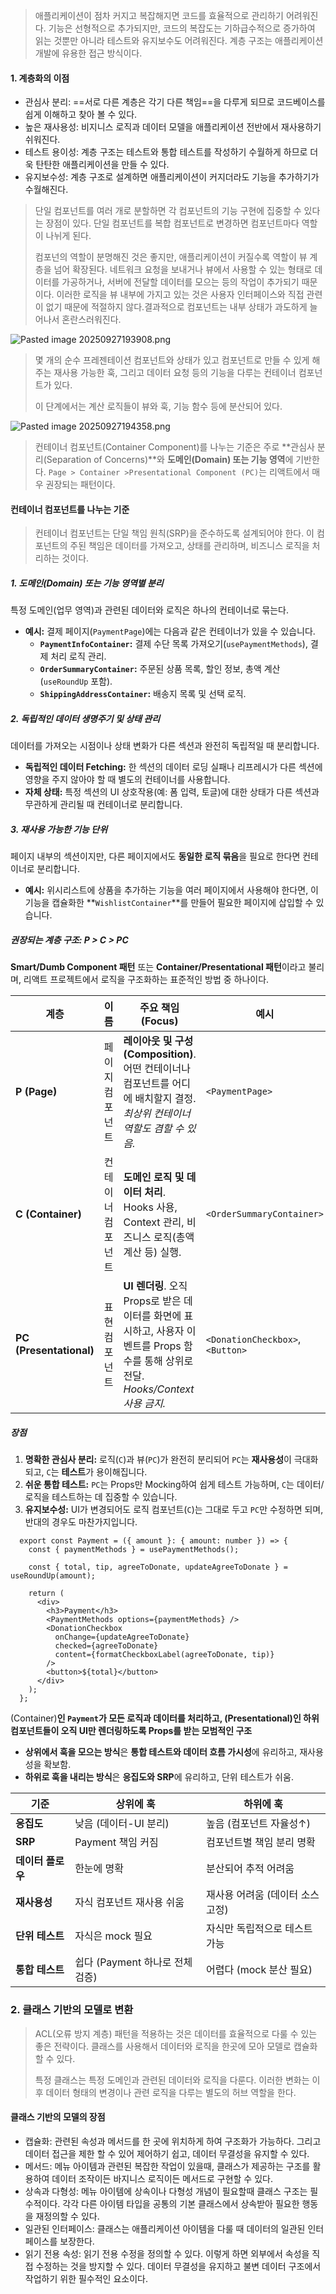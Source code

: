> 애플리케이션이 점차 커지고 복잡해지면 코드를 효율적으로 관리하기 어려워진다.
> 기능은 선형적으로 추가되지만, 코드의 복잡도는 기하급수적으로 증가하여 읽는 것뿐만 아니라 테스트와 유지보수도 어려워진다. 계층 구조는 애플리케이션 개발에 유용한 접근 방식이다.

#### 1. 계층화의 이점

- 관심사 분리: ==서로 다른 계층은 각기 다른 책임==을 다루게 되므로 코드베이스를 쉽게 이해하고 찾아 볼 수 있다.
- 높은 재사용성: 비지니스 로직과 데이터 모델을 애플리케이션 전반에서 재사용하기 쉬워진다.
- 테스트 용이성: 계층 구조는 테스트와 통합 테스트를 작성하기 수월하게 하므로 더욱 탄탄한 애플리케이션을 만들 수 있다.
- 유지보수성: 계층 구조로 설계하면 애플리케이션이 커지더라도 기능을 추가하기가 수월해진다.

> 단일 컴포넌트를 여러 개로 분할하면 각 컴포넌트의 기능 구현에 집중할 수 있다는 장점이 있다.
> 단일 컴포넌트를 복합 컴포넌트로 변경하면 컴포넌트마다 역할이 나뉘게 된다.
> 
> 컴포넌의 역할이 분명해진 것은 좋지만, 애플리케이션이 커질수록 역할이 뷰 계층을 넘어 확장된다.
> 네트워크 요청을 보내거나 뷰에서 사용할 수 있는 형태로 데이터를 가공하거나, 서버에 전달할 데이터를 모으는 등의 작업이 추가되기 때문이다. 이러한 로직을 뷰 내부에 가지고 있는 것은 사용자 인터페이스와 직접 관련이 없기 때문에 적절하지 않다.결과적으로 컴포넌트는 내부 상태가 과도하게 늘어나서 혼란스러워진다.


![Pasted image 20250927193908.png](../../img/Pasted%20image%2020250927193908.png)

>몇 개의 순수 프레젠테이션 컴포넌트와 상태가 있고 컴포넌트로 만들 수 있게 해주는 재사용 가능한 훅, 그리고 데이터 요청 등의 기능을 다루는 컨테이너 컴포넌트가 있다.
>
>이 단계에서는 계산 로직들이 뷰와 훅, 기능 함수 등에 분산되어 있다.

![Pasted image 20250927194358.png](../../img/Pasted%20image%2020250927194358.png)

> 컨테이너 컴포넌트(Container Component)를 나누는 기준은 주로 **관심사 분리(Separation of Concerns)**와 **도메인(Domain) 또는 기능 영역**에 기반한다.  `Page > Container >Presentational Component (PC)`는 리액트에서 매우 권장되는 패턴이다.

#### 컨테이너 컴포넌트를 나누는 기준

> 컨테이너 컴포넌트는 단일 책임 원칙(SRP)을 준수하도록 설계되어야 한다. 이 컴포넌트의 주된 책임은 데이터를 가져오고, 상태를 관리하며, 비즈니스 로직을 처리하는 것이다.

 ##### 1. 도메인(Domain) 또는 기능 영역별 분리

 특정 도메인(업무 영역)과 관련된 데이터와 로직은 하나의 컨테이너로 묶는다.
  
- **예시:** 결제 페이지(`PaymentPage`)에는 다음과 같은 컨테이너가 있을 수 있습니다.
    - **`PaymentInfoContainer`:** 결제 수단 목록 가져오기(`usePaymentMethods`), 결제 처리 로직 관리.
    - **`OrderSummaryContainer`:** 주문된 상품 목록, 할인 정보, 총액 계산(`useRoundUp` 포함).
    - **`ShippingAddressContainer`:** 배송지 목록 및 선택 로직.

##### 2. 독립적인 데이터 생명주기 및 상태 관리

데이터를 가져오는 시점이나 상태 변화가 다른 섹션과 완전히 독립적일 때 분리합니다.

- **독립적인 데이터 Fetching:** 한 섹션의 데이터 로딩 실패나 리프레시가 다른 섹션에 영향을 주지 않아야 할 때 별도의 컨테이너를 사용합니다.
- **자체 상태:** 특정 섹션의 UI 상호작용(예: 폼 입력, 토글)에 대한 상태가 다른 섹션과 무관하게 관리될 때 컨테이너로 분리합니다.

##### 3. 재사용 가능한 기능 단위

페이지 내부의 섹션이지만, 다른 페이지에서도 **동일한 로직 묶음**을 필요로 한다면 컨테이너로 분리합니다.
- **예시:** 위시리스트에 상품을 추가하는 기능을 여러 페이지에서 사용해야 한다면, 이 기능을 캡슐화한 **`WishlistContainer`**를 만들어 필요한 페이지에 삽입할 수 있습니다.

##### 권장되는 계층 구조: P > C > PC

 **Smart/Dumb Component 패턴** 또는 **Container/Presentational 패턴**이라고 불리며, 리액트 프로젝트에서 로직을 구조화하는 표준적인 방법 중 하나이다.

| 계층                      | 이름        | 주요 책임 (Focus)                                                                                | 예시                               |
| ----------------------- | --------- | -------------------------------------------------------------------------------------------- | -------------------------------- |
| **P (Page)**            | 페이지 컴포넌트  | **레이아웃 및 구성(Composition)**. 어떤 컨테이너나 컴포넌트를 어디에 배치할지 결정. _최상위 컨테이너 역할도 겸할 수 있음._              | `<PaymentPage>`                  |
| **C (Container)**       | 컨테이너 컴포넌트 | **도메인 로직 및 데이터 처리**. Hooks 사용, Context 관리, 비즈니스 로직(총액 계산 등) 실행.                              | `<OrderSummaryContainer>`        |
| **PC (Presentational)** | 표현 컴포넌트   | **UI 렌더링**. 오직 Props로 받은 데이터를 화면에 표시하고, 사용자 이벤트를 Props 함수를 통해 상위로 전달. _Hooks/Context 사용 금지._ | `<DonationCheckbox>`, `<Button>` |

 ##### 장점
 
1. **명확한 관심사 분리:** 로직(`C`)과 뷰(`PC`)가 완전히 분리되어 `PC`는 **재사용성**이 극대화되고, `C`는 **테스트**가 용이해집니다.
2. **쉬운 통합 테스트:** `PC`는 Props만 Mocking하여 쉽게 테스트 가능하며, `C`는 데이터/로직을 테스트하는 데 집중할 수 있습니다.
3. **유지보수성:** UI가 변경되어도 로직 컴포넌트(`C`)는 그대로 두고 `PC`만 수정하면 되며, 반대의 경우도 마찬가지입니다.

``` tsx
  export const Payment = ({ amount }: { amount: number }) => {
    const { paymentMethods } = usePaymentMethods();
  
    const { total, tip, agreeToDonate, updateAgreeToDonate } = useRoundUp(amount);
  
    return (
      <div>
        <h3>Payment</h3>
        <PaymentMethods options={paymentMethods} />
        <DonationCheckbox
          onChange={updateAgreeToDonate}
          checked={agreeToDonate}
          content={formatCheckboxLabel(agreeToDonate, tip)}
        />
        <button>${total}</button>
      </div>
    );
  };
```

(Container)**인 `Payment`가 모든 로직과 데이터를 처리하고, (Presentational)인 하위 컴포넌트들이 오직 UI만 렌더링하도록 Props를 받는 모범적인 구조**

- **상위에서 훅을 모으는 방식**은 **통합 테스트와 데이터 흐름 가시성**에 유리하고, 재사용성을 확보함.
- **하위로 훅을 내리는 방식**은 **응집도와 SRP**에 유리하고, 단위 테스트가 쉬움.

| 기준          | 상위에 훅                  | 하위에 훅               |
| ----------- | ---------------------- | ------------------- |
| **응집도**     | 낮음 (데이터-UI 분리)         | 높음 (컴포넌트 자율성↑)      |
| **SRP**     | Payment 책임 커짐          | 컴포넌트별 책임 분리 명확      |
| **데이터 플로우** | 한눈에 명확                 | 분산되어 추적 어려움         |
| **재사용성**    | 자식 컴포넌트 재사용 쉬움         | 재사용 어려움 (데이터 소스 고정) |
| **단위 테스트**  | 자식은 mock 필요            | 자식만 독립적으로 테스트 가능    |
| **통합 테스트**  | 쉽다 (Payment 하나로 전체 검증) | 어렵다 (mock 분산 필요)    |

### 2. 클래스 기반의 모델로 변환

> ACL(오류 방지 계층) 패턴을 적용하는 것은 데이터를 효율적으로 다룰 수 있는 좋은 전략이다.
> 클래스를 사용해서 데이터와 로직을 한곳에 모아 모델로 캡슐화할 수 있다.
> 
> 특정 클래스는 특정 도메인과 관련된 데이터와 로직을 다룬다.
> 이러한 변화는 이후 데이터 형태의 변경이나 관련 로직을 다루는 별도의 허브 역할을 한다.


#### 클래스 기반의 모델의 장점

- 캡슐화: 관련된 속성과 메서드를 한 곳에 위치하게 하여 구조화가 가능하다. 그리고 데이터 접근을 제한 할 수 있어 제어하기 쉽고, 데이터 무결성을 유지할 수 있다.
- 메서드: 메뉴 아이템과 관련된 복잡한 작업이 있을때, 클래스가 제공하는 구조를 활용하여 데이터 조작이든 바지니스 로직이든 메서드로 구현할 수 있다.
- 상속과 다형성: 메뉴 아이템에 상속이나 다형성 개념이 필요할때 클래스 구조는 필수적이다. 각각 다른 아이템 타입을 공통의 기본 클래스에서 상속받아 필요한 행동을 재정의할 수 있다.
- 일관된 인터페이스: 클래스는 애플리케이션 아이템을 다룰 때 데이터의 일관된 인터페이스를 보장한다.
- 읽기 전용 속성: 읽기 전용 수정을 정의할 수 있다. 이렇게 하면 외부에서 속성을 직접 수정하는 것을 방지할 수 있다. 데이터 무결성을 유지하고 불변 데이터 구조에서 작업하기 위한 필수적인 요소이다.